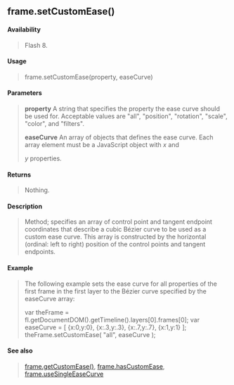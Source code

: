 ## frame.setCustomEase()

#### Availability

> Flash 8.

#### Usage

> frame.setCustomEase(property, easeCurve)

#### Parameters

> **property** A string that specifies the property the ease curve should be used for. Acceptable values are "all", "position", "rotation", "scale", "color", and "filters".
>
> **easeCurve** An array of objects that defines the ease curve. Each array element must be a JavaScript object with *x* and
>
> *y* properties.

#### Returns

> Nothing.

#### Description

> Method; specifies an array of control point and tangent endpoint coordinates that describe a cubic Bézier curve to be used as a custom ease curve. This array is constructed by the horizontal (ordinal: left to right) position of the control points and tangent endpoints.

#### Example

> The following example sets the ease curve for all properties of the first frame in the first layer to the Bézier curve specified by the easeCurve array:
>
> var theFrame = fl.getDocumentDOM().getTimeline().layers\[0\].frames\[0\]; var easeCurve = \[ {x:0,y:0}, {x:.3,y:.3}, {x:.7,y:.7}, {x:1,y:1} \]; theFrame.setCustomEase( "all", easeCurve );

#### See also

> [frame.getCustomEase()](#_bookmark605), [frame.hasCustomEase](#_bookmark609), [frame.useSingleEaseCurve](#_bookmark642)
